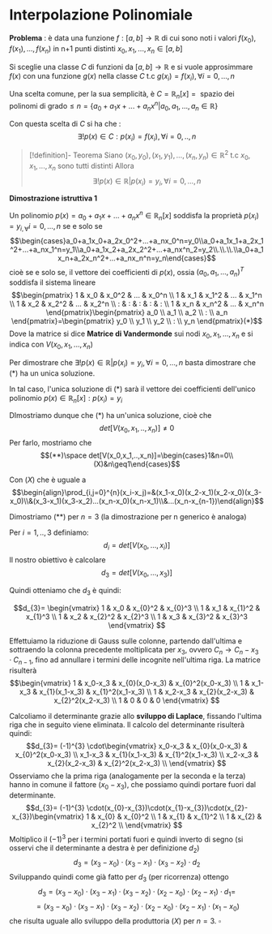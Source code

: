 # Interpolazione Polinomiale

**Problema** : è data una funzione $f:[a,b]\to\mathbb R$ di cui sono noti i valori $f(x_0),f(x_1),...,f(x_n)$ in n+1 punti distinti $x_0,x_1,...,x_n\in[a,b]$

Si sceglie una classe $C$ di funzioni da $[a,b]\to\mathbb R$ e si vuole approsimmare $f(x)$ con una funzione $g(x)$ nella classe $C$ t.c $g(x_i)=f(x_i),\forall i=0,...,n$

Una scelta comune, per la sua semplicità, è $C=\mathbb R_n[x]=\text{ spazio dei polinomi di grado}\leq n=\{a_0+a_1x+...+a_nx^n|a_0,a_1,...,a_n\in\mathbb R\}$

Con questa scelta di $C$ si ha che :
$$\exists!p(x)\in C:p(x_i)=f(x_i),\forall i=0,..,n$$

>[!definition]- Teorema
>Siano $(x_0,y_0),(x_1,y_1),...,(x_n,y_n)\in\mathbb R^2$ t.c $x_0,x_1,...,x_n$ sono tutti distinti
>Allora $$\exists!p(x)\in\mathbb R|p(x_i)=y_i,\forall i=0,...,n$$

**Dimostrazione istruttiva 1**

Un polinomio $p(x)=a_0+a_1x+...+a_nx^n\in\mathbb R_n[x]$ soddisfa la proprietà $p(x_i)=y_{i,\forall}i=0,...,n$ se e solo se
$$\begin{cases}a_0+a_1x_0+a_2x_0^2+...+a_nx_0^n=y_0\\a_0+a_1x_1+a_2x_1^2+...+a_nx_1^n=y_1\\a_0+a_1x_2+a_2x_2^2+...+a_nx^n_2=y_2\\.\\.\\.\\a_0+a_1x_n+a_2x_n^2+...+a_nx_n^n=y_n\end{cases}$$
cioè se e solo se, il vettore dei coefficienti di $p(x)$, ossia $(a_0,a_1,...,a_n)^T$ soddisfa il sistema lineare
$$\begin{pmatrix}
1 & x_0 & x_0^2 & ... & x_0^n \\
1 & x_1 & x_1^2 & ... & x_1^n \\
1 & x_2 & x_2^2 & ... & x_2^n \\
: & : & : & : & : \\
1 & x_n & x_n^2 & ... & x_n^n
\end{pmatrix}\begin{pmatrix}
a_0 \\
a_1 \\
a_2 \\
: \\
a_n
\end{pmatrix}=\begin{pmatrix}
y_0 \\
y_1 \\
y_2 \\
: \\
y_n
\end{pmatrix}(*)$$
Dove la matrice si dice **Matrice di Vandermonde** sui nodi $x_0,x_1,...,x_n$ e si indica con $V(x_0,x_1,...,x_n)$ 

Per dimostrare che $\exists!p(x)\in\mathbb R|p(x_i)=y_i,\forall i=0,...,n$ basta dimostrare che $(*)$ ha un unica soluzione.

In tal caso, l'unica soluzione di $(*)$ sarà il vettore dei coefficienti dell'unico polinomio $p(x)\in\mathbb R_n[x]:p(x_i)=y_i$

DImostriamo dunque che $(*)$ ha un'unica soluzione, cioè che 
$$det[V(x_0,x_1,..,x_n)]\neq0$$
Per farlo, mostriamo che 
$$(**)\space det[V(x_0,x_1,..,x_n)]=\begin{cases}1&n=0\\(X)&n\geq1\end{cases}$$

Con $(X)$ che è uguale a 
$$\begin{align}\prod_{i,j=0}^{n}(x_i-x_j)=&(x_1-x_0)(x_2-x_1)(x_2-x_0)(x_3-x_0)\\&(x_3-x_1)(x_3-x_2)...(x_n-x_0)(x_n-x_1)\\&...(x_n-x_{n-1})\end{align}$$

Dimostriamo $(**)$ per $n=3$ (la dimostrazione per n generico è analoga)

Per $i=1,..,3$ definiamo:
$$d_i=det[V(x_0,...,x_i)]$$
Il nostro obiettivo è calcolare 
$$d_3=det[V(x_0,...,x_3)]$$

Quindi otteniamo che $d_3$ è quindi:

$$d_{3}= \begin{vmatrix}
1 & x_0 & x_{0}^2 & x_{0}^3 \\
1 & x_1 & x_{1}^2 & x_{1}^3 \\
1 & x_2 & x_{2}^2 & x_{2}^3 \\
1 & x_3 & x_{3}^2 & x_{3}^3 
\end{vmatrix} $$

Effettuiamo la riduzione di Gauss sulle colonne, partendo dall'ultima e sottraendo la colonna precedente moltiplicata per $x_{3}$, ovvero $C_{n}\to C_{n}-x_{3}\cdot C_{n-1}$, fino ad annullare i termini delle incognite nell'ultima riga. La matrice risulterà $$\begin{vmatrix}
1 & x_0-x_3 & x_{0}(x_0-x_3) & x_{0}^2(x_0-x_3) \\
1 & x_1-x_3 & x_{1}(x_1-x_3) & x_{1}^2(x_1-x_3) \\
1 & x_2-x_3 & x_{2}(x_2-x_3) & x_{2}^2(x_2-x_3) \\
1 & 0 & 0 & 0 
\end{vmatrix} $$

Calcoliamo il determinante grazie allo **sviluppo di Laplace**, fissando l'ultima riga che in seguito viene eliminata. Il calcolo del determinante risulterà quindi: $$d_{3}= (-1)^{3} \cdot\begin{vmatrix}
x_0-x_3 & x_{0}(x_0-x_3) & x_{0}^2(x_0-x_3) \\
x_1-x_3 & x_{1}(x_1-x_3) & x_{1}^2(x_1-x_3) \\
x_2-x_3 & x_{2}(x_2-x_3) & x_{2}^2(x_2-x_3) \\
\end{vmatrix} $$
Osserviamo che la prima riga (analogamente per la seconda e la terza) hanno in comune il fattore $(x_{0}-x_{3})$, che possiamo quindi portare fuori dal determinante. $$d_{3}= (-1)^{3} \cdot(x_{0}-x_{3})\cdot(x_{1}-x_{3})\cdot(x_{2}-x_{3})\begin{vmatrix}
1 & x_{0} & x_{0}^2 \\
1 & x_{1} & x_{1}^2 \\
1 & x_{2} & x_{2}^2 \\
\end{vmatrix} $$
Moltiplico il $(-1)^3$ per i termini portati fuori e quindi inverto di segno (si osservi che il determinante a destra è per definizione $d_{2}$)
$$d_{3}= (x_{3}-x_{0})\cdot(x_{3}-x_{1})\cdot(x_{3}-x_{2})\cdot d_2$$
Sviluppando quindi come già fatto per $d_{3}$ (per ricorrenza) ottengo $$d_{3}= (x_{3}-x_{0})\cdot(x_{3}-x_{1})\cdot(x_{3}-x_{2})\cdot(x_{2}-x_{0})\cdot(x_{2}-x_{1})\cdot d_{1}=$$
$$=(x_{3}-x_{0})\cdot(x_{3}-x_{1})\cdot(x_{3}-x_{2})\cdot(x_{2}-x_{0})\cdot(x_{2}-x_{1})\cdot(x_{1}-x_{0})$$
che risulta uguale allo sviluppo della produttoria $(X)$ per $n=3$. $\square$


